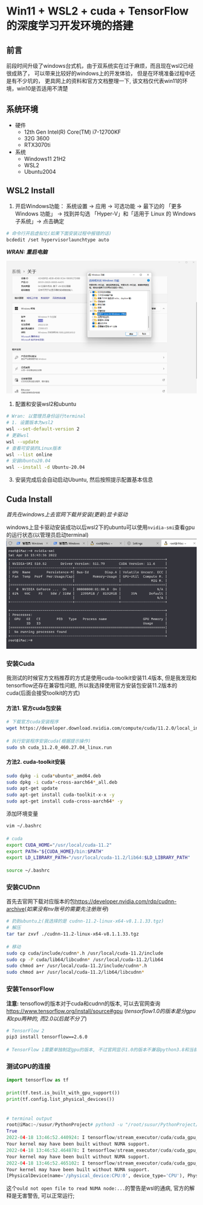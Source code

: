 Win11 + WSL2 + cuda + TensorFlow的深度学习开发环境的搭建
===

## 前言

前段时间升级了windows台式机，由于双系统实在过于麻烦，而且现在wsl2已经很成熟了， 可以带来比较好的windows上的开发体验， 但是在环境准备过程中还是有不少坑的， 更具网上的资料和官方文档整理一下, 该文档仅代表win11的环境，win10是否适用不清楚

## 系统环境

- 硬件
  - 12th Gen Intel(R) Core(TM) i7-12700KF
  - 32G 3600
  - RTX3070ti
- 系统
  - Windows11 21H2
  - WSL2
  - Ubuntu2004

## WSL2 Install

1. 开启Windows功能： 系统设置 -> 应用 -> 可选功能 -> 最下边的 「更多 Windows 功能」 -> 找到并勾选 「Hyper-V」和「适用于 Linux 的 Windows 子系统」-> 点击确定
   
 ``` sh
 # 命令行开启虚拟化(如果下面安装过程中报错的话)
 bcdedit /set hypervisorlaunchtype auto
 ```  

***WRAN: 重启电脑***

![图 1](images/fb61fec2769e8dfbd477f0033282bdad83d16436866f0ff128cde8db96fac49c.png)

1. 配置和安装wsl2和ubuntu

``` sh
# Wran: 以管理员身份运行terminal
# 1. 设置版本为wsl2
wsl --set-default-version 2
# 更新wsl
wsl --update
# 查看可安装的Linux版本
wsl --list online
# 安装Ubuntu20.04
wsl --install -d Ubuntu-20.04
```
3. 安装完成后会自动启动Ubuntu, 然后按照提示配置基本信息
   
## Cuda Install

  *首先在windows上去官网下载并安装(更新)显卡驱动*
  
  windows上显卡驱动安装成功以后wsl2下的ubuntu可以使用`nvidia-smi`查看gpu的运行状态(以管理员启动terminal)
![图 2](images/84ce32d94db59993e6ef1e89eb93025aeeefe541d2dcdbb070659df31b1a6cfe.png)  

### 安装Cuda


我测试的时候官方文档推荐的方式是使用cuda-toolkit安装11.4版本, 但是我发现和tensorflow还存在兼容性问题, 所以我选择使用官方安装包安装11.2版本的cuda(后面会接受toolkit的方式)
#### 方法1. 官方cuda包安装
``` sh
# 下载官方cuda安装程序
wget https://developer.download.nvidia.com/compute/cuda/11.2.0/local_installers/cuda_11.2.0_460.27.04_linux.run

# 执行安装程序安装cuda(根据提示操作)
sudo sh cuda_11.2.0_460.27.04_linux.run
```

#### 方法2. cuda-toolkit安装
``` sh
sudo dpkg -i cuda*ubuntu*_amd64.deb
sudo dpkg -i cuda*-cross-aarch64*_all.deb
sudo apt-get update
sudo apt-get install cuda-toolkit-x-x -y
sudo apt-get install cuda-cross-aarch64* -y
```

添加环境变量

``` sh
vim ~/.bashrc

# cuda
export CUDA_HOME="/usr/local/cuda-11.2"
export PATH="${CUDA_HOME}/bin:$PATH"
export LD_LIBRARY_PATH="/usr/local/cuda-11.2/lib64:$LD_LIBRARY_PATH"

source ~/.bashrc
```

### 安装CUDnn
首先去官网下载对应版本的包<https://developer.nvidia.com/rdp/cudnn-archive>(*如果没有nv账号的需要先注册账号*)

``` sh
# 扔到ubuntu上(我选择的是 cudnn-11.2-linux-x64-v8.1.1.33.tgz)
# 解压
tar tar zxvf ./cudnn-11.2-linux-x64-v8.1.1.33.tgz 

# 移动
sudo cp cuda/include/cudnn*.h /usr/local/cuda-11.2/include
sudo cp -P cuda/lib64/libcudnn* /usr/local/cuda-11.2/lib64
sudo chmod a+r /usr/local/cuda-11.2/include/cudnn*.h 
sudo chmod a+r /usr/local/cuda-11.2/lib64/libcudnn*
```

### 安装TensorFlow

**注意:** tensoflow的版本对于cuda和cudnn的版本, 可以去官网查询<https://www.tensorflow.org/install/source#gpu>
(*tensorflow1.0的版本是分gpu和cpu两种的, 而2.0以后就不分了*)
``` sh
# TensorFlow 2
pip3 install tensorflow==2.6.0

# TensorFlow 1需要单独制定gpu的版本, 不过官网显示1.0的版本不兼容python3.8和当前版本的cuda所以我没有做测试
```

### 测试GPU的连接

``` python
import tensorflow as tf

print(tf.test.is_built_with_gpu_support())
print(tf.config.list_physical_devices())


# terminal output
root@iMac:~/susur/PythonProject# python3 -u "/root/susur/PythonProject/tf_test.py"
True
2022-04-18 13:46:52.440924: I tensorflow/stream_executor/cuda/cuda_gpu_executor.cc:923] could not open file to read NUMA node: /sys/bus/pci/devices/0000:01:00.0/numa_node
Your kernel may have been built without NUMA support.
2022-04-18 13:46:52.464878: I tensorflow/stream_executor/cuda/cuda_gpu_executor.cc:923] could not open file to read NUMA node: /sys/bus/pci/devices/0000:01:00.0/numa_node
Your kernel may have been built without NUMA support.
2022-04-18 13:46:52.465102: I tensorflow/stream_executor/cuda/cuda_gpu_executor.cc:923] could not open file to read NUMA node: /sys/bus/pci/devices/0000:01:00.0/numa_node
Your kernel may have been built without NUMA support.
[PhysicalDevice(name='/physical_device:CPU:0', device_type='CPU'), PhysicalDevice(name='/physical_device:GPU:0', device_type='GPU')]
```

这个`ould not open file to read NUMA node:...`的警告是wsl的通病, 官方的解释是无害警告, 可以正常运行;






